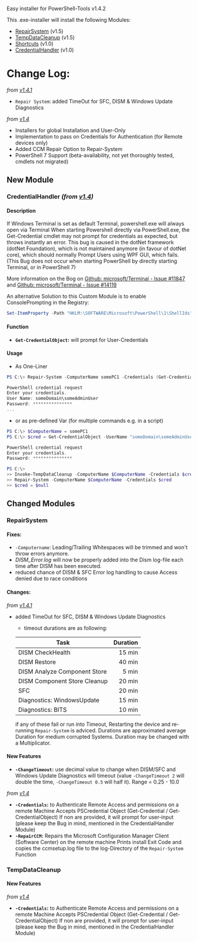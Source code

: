 Easy installer for PowerShell-Tools v1.4.2

This .exe-installer will install the following Modules:

- [RepairSystem](https://github.com/halatsWol/PowerShell-Tools/tree/v1.4.2/modules/Repair-System) (v1.5)
- [TempDataCleanup](https://github.com/halatsWol/PowerShell-Tools/tree/v1.4.2/modules/TempDataCleanup) (v1.5)
- [Shortcuts](https://github.com/halatsWol/PowerShell-Tools/tree/v1.4.2/modules/Shortcuts) (v1.0)
- [CredentialHandler](https://github.com/halatsWol/PowerShell-Tools/tree/v1.4.2/modules/CredentialHandler) (v1.0)

# Change Log:

_from [v1.4.1](https://github.com/halatsWol/PowerShell-Tools/releases/tag/v1.4.1)_

- `Repair System`: added TimeOut for SFC, DISM & Windows Update Diagnostics

_from [v1.4](https://github.com/halatsWol/PowerShell-Tools/releases/tag/v1.4)_
- Installers for global Installation and User-Only
- Implementation to pass on Credentials for Authentication (for Remote devices only)
- Added CCM Repair Option to Repair-System
- PowerShell 7 Support (beta-availability, not yet thoroughly tested, cmdlets not migrated)

## New Module
### CredentialHandler _(from [v1.4](https://github.com/halatsWol/PowerShell-Tools/releases/tag/v1.4))_
#### Description

If Windows Terminal is set as default Terminal, powershell.exe will always open via Terminal
When starting Powershell directly via PowerShell.exe, the Get-Credential cmdlet may not prompt for credentials as expected, but throws instantly an error.
This bug is caused in the dotNet framework (dotNet Foundation), which is not maintained anymore (in favour of dotNet core), which should normally Prompt Users using WPF GUI, which fails.
(This Bug does not occur when starting PowerShell by directly starting Terminal, or  in PowerShell 7)

More information on the Bog on [Github: microsoft/Terminal - Issue #11847](https://github.com/microsoft/terminal/issues/11847#issuecomment-1402554766) and [Github: microsoft/Terminal - Issue #14119](https://github.com/microsoft/terminal/issues/14119)

An alternative Solution to this Custom Module is to enable ConsolePrompting in the Registry:
```Powershell
Set-ItemProperty -Path "HKLM:\SOFTWARE\Microsoft\PowerShell\1\ShellIds" -Name "ConsolePrompting" -Value $true
```

#### Function

- **`Get-CredentialObject`:** will prompt for User-Credentials

#### Usage

- As One-Liner
```Powershell
PS C:\> Repair-System -ComputerName somePC1 -Credentials (Get-CredentialObject)

PowerShell credential request
Enter your credentials.
User Name: someDomain\someAdminUser
Password: ***************
...
```

- or as pre-defined Var (for multiple commands e.g. in a script)
```Powershell
PS C:\> $ComputerName = somePC1
PS C:\> $cred = Get-CredentialObject -UserName "someDomain\someAdminUser"

PowerShell credential request
Enter your credentials.
Password: ***************

PS C:\>
>> Invoke-TempDataCleanup -ComputerName $ComputerName -Credentials $cred
>> Repair-System -ComputerName $ComputerName -Credentials $cred
>> $cred = $null
```

## Changed Modules
### RepairSystem

#### Fixes:

- `-Computername`: Leading/Trailing Whitespaces will be trimmed and won't throw errors anymore.
- *DISM_Error.log* will now be properly added into the Dism log-file each time after DISM has been executed.
- reduced chance of DISM & SFC Error log handling to cause Access denied due to race conditions

#### Changes:

_from [v1.4.1](https://github.com/halatsWol/PowerShell-Tools/releases/tag/v1.4.1)_

- added TimeOut for SFC, DISM & Windows Update Diagnostics
  - timeout durations are as following:

   | Task | Duration |
   | ---- | --------: |
   | DISM CheckHealth | 15 min |
   | DISM Restore | 40 min |
   | DISM Analyze Component Store | 5 min |
   | DISM Component Store Cleanup | 20 min |
   | SFC | 20 min |
   | Diagnostics: WindowsUpdate | 15 min |
   | Diagnostics: BITS | 10 min|

  if any of these fail or run into Timeout, Restarting the device and re-running `Repair-System` is adviced.
  Durations are approximated average Duration for medium corrupted Systems. Duration may be changed with a Multiplicator.

#### New Features

- **`-ChangeTimeout`:** use decimal value to change when DISM/SFC and Windows Update Diagnostics will timeout (value `-ChangeTimeout 2` will double the time, `-ChangeTimeout 0.5` will half it).
Range = 0.25 - 10.0

_from [v1.4](https://github.com/halatsWol/PowerShell-Tools/releases/tag/v1.4)_
- **`-Credentials`:** to Authenticate Remote Access and permissions on a remote Machine
Accepts PSCredential Object (Get-Credential / Get-CredentialObject)
If non are provided, it will prompt for user-input (please keep the Bug in mind, mentioned in the CredentialHandler Module)
- **`-RepairCCM`:** Repairs the Microsoft Configuration Manager Client (Software Center) on the remote machine
Prints install Exit Code and copies the ccmsetup.log file to the log-Directory of the `Repair-System` Function

### TempDataCleanup
#### New Features

_from [v1.4](https://github.com/halatsWol/PowerShell-Tools/releases/tag/v1.4)_
- **`-Credentials`:** to Authenticate Remote Access and permissions on a remote Machine
Accepts PSCredential Object (Get-Credential / Get-CredentialObject)
If non are provided, it will prompt for user-input (please keep the Bug in mind, mentioned in the CredentialHandler Module)



